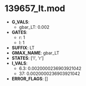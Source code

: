 # 139657_lt.mod

- **G_VALS**:
  - gbar_LT: 0.002
- **GATES**:
  - r: 1
  - l: 1
- **SUFFIX**: LT
- **GMAX_NAME**: gbar_LT
- **STATES**: ['l', 'r']
- **I_VALS**:
  - 6.3: 0.0020000236903921042
  - 37: 0.0020000236903921042
- **ERROR_FLAGS**: []
